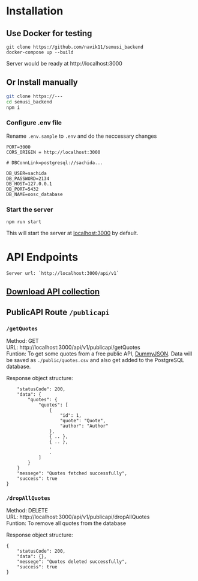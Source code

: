 # Installation
## Use Docker for testing
```
git clone https://github.com/navik11/semusi_backend
docker-compose up --build
```
Server would be ready at http://localhost:3000
## Or Install manually
```bash
git clone https://---
cd semusi_backend
npm i
```
### Configure .env file
Rename `.env.sample` to `.env` and  do the neccessary changes
```
PORT=3000
CORS_ORIGIN = http://localhost:3000

# DBConnLink=postgresql://sachida...

DB_USER=sachida
DB_PASSWORD=2134
DB_HOST=127.0.0.1
DB_PORT=5432
DB_NAME=oosc_database
```
### Start the server
```
npm run start
```
This will start the server at [localhost:3000](http://localhost:3000) by default.

# API Endpoints
```
Server url: `http://localhost:3000/api/v1`
```
##  [Download API collection]()
## PublicAPI Route `/publicapi`
### `/getQuotes`
Method: GET  
URL: http://localhost:3000/api/v1/publicapi/getQuotes  
Funtion: To get some quotes from a free public API, [DummyJSON](https://dummyjson.com/). Data will be saved as `./public/quotes.csv` and also get added to the PostgreSQL database.  
     
Response object structure:
```{
    "statusCode": 200,
    "data": {
        "quotes": {
            "quotes": [
                {
                    "id": 1,
                    "quote": "Quote",
                    "author": "Author"
                },
                { .. },
                { .. },
                .
                .
            ]
        }
    }
    "messege": "Quotes fetched successfully",
    "success": true
}
``` 

### `/dropAllQuotes`
Method: DELETE  
URL: http://localhost:3000/api/v1/publicapi/dropAllQuotes  
Funtion: To remove all quotes from the database  
     
Response object structure:
```
{
    "statusCode": 200,
    "data": {},
    "messege": "Quotes deleted successfully",
    "success": true
}
``` 